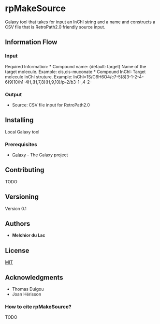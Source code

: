 # rpMakeSource

Galaxy tool that takes for input an InChI string and a name and constructs a CSV file that is RetroPath2.0 friendly source input.

## Information Flow

### Input

Required Information:
    * Compound name: (default: target) Name of the target molecule. Example: cis,cis-muconate 
    * Compound InChI: Target molecule InChI struture. Example: InChI=1S/C6H6O4/c7-5(8)3-1-2-4-6(9)10/h1-4H,(H,7,8)(H,9,10)/p-2/b3-1-,4-2-

### Output

* Source: CSV file input for RetroPath2.0

## Installing

Local Galaxy tool

### Prerequisites

* [Galaxy](https://galaxyproject.org) - The Galaxy project

## Contributing

TODO

## Versioning

Version 0.1

## Authors

* **Melchior du Lac** 

## License

[MIT](https://github.com/Galaxy-SynBioCAD/rpMakeSource/blob/master/LICENSE)

## Acknowledgments

* Thomas Duigou
* Joan Hérisson

### How to cite rpMakeSource?

TODO
